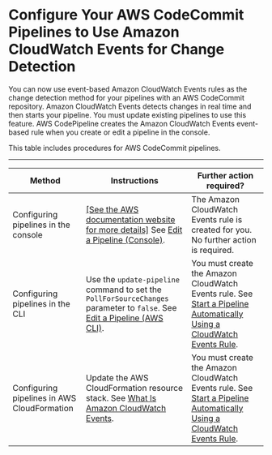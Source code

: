 # Configure Your AWS CodeCommit Pipelines to Use Amazon CloudWatch Events for Change Detection<a name="trigger-codecommit-migration-cwe"></a>

You can now use event\-based Amazon CloudWatch Events rules as the change detection method for your pipelines with an AWS CodeCommit repository\. Amazon CloudWatch Events detects changes in real time and then starts your pipeline\. You must update existing pipelines to use this feature\. AWS CodePipeline creates the Amazon CloudWatch Events event\-based rule when you create or edit a pipeline in the console\.

This table includes procedures for AWS CodeCommit pipelines\.


****  

| Method | Instructions | Further action required? | 
| --- | --- | --- | 
| Configuring pipelines in the console |  [\[See the AWS documentation website for more details\]](http://docs.aws.amazon.com/codepipeline/latest/userguide/trigger-codecommit-migration-cwe.html) See [Edit a Pipeline \(Console\)](pipelines-edit.md#pipelines-edit-console)\.  |  The Amazon CloudWatch Events rule is created for you\.  No further action is required\.  | 
| Configuring pipelines in the CLI |  Use the `update-pipeline` command to set the `PollForSourceChanges` parameter to `false`\. See [Edit a Pipeline \(AWS CLI\)](pipelines-edit.md#pipelines-edit-cli)\.  |  You must create the Amazon CloudWatch Events rule\. See [ Start a Pipeline Automatically Using a CloudWatch Events Rule](triggering.md)\.  | 
| Configuring pipelines in AWS CloudFormation |  Update the AWS CloudFormation resource stack\. See [What Is Amazon CloudWatch Events](http://docs.aws.amazon.com/AmazonCloudWatch/latest/events/)\.  |  You must create the Amazon CloudWatch Events rule\. See [ Start a Pipeline Automatically Using a CloudWatch Events Rule](triggering.md)\.  | 